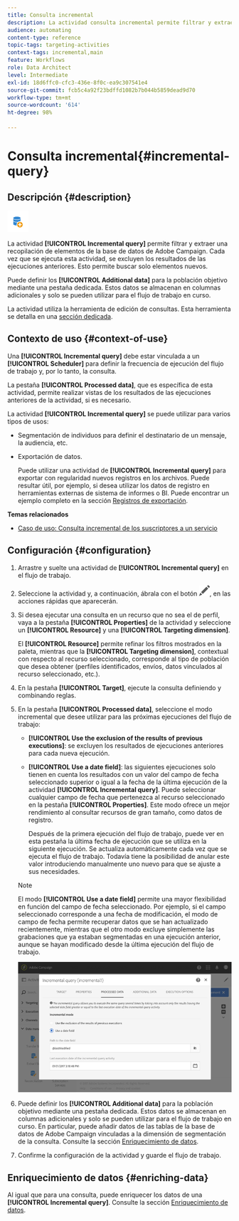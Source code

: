 ```yaml
---
title: Consulta incremental
description: La actividad consulta incremental permite filtrar y extraer una recopilación de elementos de la base de datos de Adobe Campaign.
audience: automating
content-type: reference
topic-tags: targeting-activities
context-tags: incremental,main
feature: Workflows
role: Data Architect
level: Intermediate
exl-id: 18d6ffc0-cfc3-436e-8f0c-ea9c307541e4
source-git-commit: fcb5c4a92f23bdffd1082b7b044b5859dead9d70
workflow-type: tm+mt
source-wordcount: '614'
ht-degree: 98%

---
```


# Consulta incremental{#incremental-query}

## Descripción {#description}

![](assets/incremental.png)

La actividad **[!UICONTROL Incremental query]** permite filtrar y extraer una recopilación de elementos de la base de datos de Adobe Campaign. Cada vez que se ejecuta esta actividad, se excluyen los resultados de las ejecuciones anteriores. Esto permite buscar solo elementos nuevos.

Puede definir los **[!UICONTROL Additional data]** para la población objetivo mediante una pestaña dedicada. Estos datos se almacenan en columnas adicionales y solo se pueden utilizar para el flujo de trabajo en curso.

La actividad utiliza la herramienta de edición de consultas. Esta herramienta se detalla en una [sección dedicada](../../automating/using/editing-queries.md#about-query-editor).

## Contexto de uso {#context-of-use}

Una **[!UICONTROL Incremental query]** debe estar vinculada a un **[!UICONTROL Scheduler]** para definir la frecuencia de ejecución del flujo de trabajo y, por lo tanto, la consulta.

La pestaña **[!UICONTROL Processed data]**, que es específica de esta actividad, permite realizar vistas de los resultados de las ejecuciones anteriores de la actividad, si es necesario.

La actividad **[!UICONTROL Incremental query]** se puede utilizar para varios tipos de usos:

* Segmentación de individuos para definir el destinatario de un mensaje, la audiencia, etc.

* Exportación de datos.

   Puede utilizar una actividad de **[!UICONTROL Incremental query]** para exportar con regularidad nuevos registros en los archivos. Puede resultar útil, por ejemplo, si desea utilizar los datos de registro en herramientas externas de sistema de informes o BI. Puede encontrar un ejemplo completo en la sección [Registros de exportación](../../automating/using/exporting-logs.md).

**Temas relacionados**

* [Caso de uso: Consulta incremental de los suscriptores a un servicio](../../automating/using/incremental-query-on-subscribers.md)

## Configuración {#configuration}

1. Arrastre y suelte una actividad de **[!UICONTROL Incremental query]** en el flujo de trabajo.
1. Seleccione la actividad y, a continuación, ábrala con el botón ![](assets/edit_darkgrey-24px.png), en las acciones rápidas que aparecerán.
1. Si desea ejecutar una consulta en un recurso que no sea el de perfil, vaya a la pestaña **[!UICONTROL Properties]** de la actividad y seleccione un **[!UICONTROL Resource]** y una **[!UICONTROL Targeting dimension]**.

   El **[!UICONTROL Resource]** permite refinar los filtros mostrados en la paleta, mientras que la **[!UICONTROL Targeting dimension]**, contextual con respecto al recurso seleccionado, corresponde al tipo de población que desea obtener (perfiles identificados, envíos, datos vinculados al recurso seleccionado, etc.).

1. En la pestaña **[!UICONTROL Target]**, ejecute la consulta definiendo y combinando reglas.
1. En la pestaña **[!UICONTROL Processed data]**, seleccione el modo incremental que desee utilizar para las próximas ejecuciones del flujo de trabajo:

   * **[!UICONTROL Use the exclusion of the results of previous executions]**: se excluyen los resultados de ejecuciones anteriores para cada nueva ejecución.
   * **[!UICONTROL Use a date field]**: las siguientes ejecuciones solo tienen en cuenta los resultados con un valor del campo de fecha seleccionado superior o igual a la fecha de la última ejecución de la actividad **[!UICONTROL Incremental query]**. Puede seleccionar cualquier campo de fecha que pertenezca al recurso seleccionado en la pestaña **[!UICONTROL Properties]**. Este modo ofrece un mejor rendimiento al consultar recursos de gran tamaño, como datos de registro.

      Después de la primera ejecución del flujo de trabajo, puede ver en esta pestaña la última fecha de ejecución que se utiliza en la siguiente ejecución. Se actualiza automáticamente cada vez que se ejecuta el flujo de trabajo. Todavía tiene la posibilidad de anular este valor introduciendo manualmente uno nuevo para que se ajuste a sus necesidades.
   >[!NOTE]
   >
   >El modo **[!UICONTROL Use a date field]** permite una mayor flexibilidad en función del campo de fecha seleccionado. Por ejemplo, si el campo seleccionado corresponde a una fecha de modificación, el modo de campo de fecha permite recuperar datos que se han actualizado recientemente, mientras que el otro modo excluye simplemente las grabaciones que ya estaban segmentadas en una ejecución anterior, aunque se hayan modificado desde la última ejecución del flujo de trabajo.

   ![](assets/incremental_query_usedatefield.png)

1. Puede definir los **[!UICONTROL Additional data]** para la población objetivo mediante una pestaña dedicada. Estos datos se almacenan en columnas adicionales y solo se pueden utilizar para el flujo de trabajo en curso. En particular, puede añadir datos de las tablas de la base de datos de Adobe Campaign vinculadas a la dimensión de segmentación de la consulta. Consulte la sección [Enriquecimiento de datos](../../automating/using/query.md#enriching-data).
1. Confirme la configuración de la actividad y guarde el flujo de trabajo.

## Enriquecimiento de datos {#enriching-data}

Al igual que para una consulta, puede enriquecer los datos de una **[!UICONTROL Incremental query]**. Consulte la sección [Enriquecimiento de datos](../../automating/using/query.md#enriching-data).
